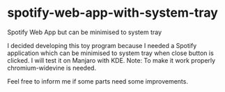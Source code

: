 # spotify-web-app-with-system-tray
Spotify Web App but can be minimised to system tray

I decided developing this toy program because I needed a Spotify application which can be minimised to system tray
when close button is clicked. I will test it on Manjaro with KDE.
Note: To make it work properly chromium-widevine is needed.

Feel free to inform me if some parts need some improvements.
